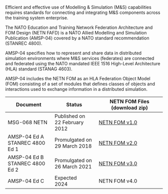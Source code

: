 Efficient and effective use of Modelling & Simulation (M&S) capabilities requires standards for connecting and integrating M&S components across the training system enterprise.

The NATO Education and Training Network Federation Architecture and FOM Design (NETN FAFD) is a NATO Allied Modelling and Simulation Publication (AMSP-04) covered by a NATO standard recommendation (STANREC 4800). 

AMSP-04 specifies how to represent and share data in distributed simulation environments where M&S services (federates) are connected and federated using the NATO mandated IEEE 1516 High-Level Architecture (HLA) standard (STANAG 4603).

AMSP-04 includes the NETN FOM as an HLA Federation Object Model (FOM) consisting of a set of modules that defines classes of objects and interactions used to exchange information in a distributed simulation.

| Document  | Status | NETN FOM Files (download zip)|
| --- | --- | --- |
|MSG-068 NETN|Published on<br/>22 February 2012| [NETN FOM v1.0](https://www.sto.nato.int/publications/STO%20Technical%20Reports/RTO-TR-MSG-068/$$TR-MSG-068-ALL.pdf)| 
|AMSP-04 Ed A <br/>STANREC 4800 Ed 1|Promulgated on<br/>29 March 2018| [NETN FOM v2.0](./fom-versions/NETNFOMv2.0.zip)| 
|AMSP-04 Ed B <br/>STANREC 4800 Ed 2|Promulgated on<br/>26 March 2021| [NETN FOM v3.0](./NETN-FOM/)| 
|AMSP-04 Ed C| Expected <br/>2024 | NETN FOM v4.0 |
